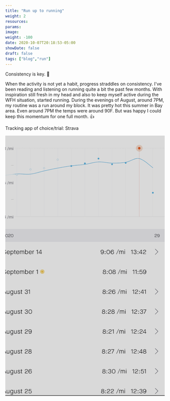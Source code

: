 ```yaml
---
title: "Run up to running"
weight: 2
resources:
params:
image: 
weight: -100
date: 2020-10-07T20:18:53-05:00
showDate: false
draft: false
tags: ["blog","run"]
---
```


Consistency is key. 💪 

When the activity is not yet a habit, progress straddles on consistency. I've been reading and listening on running quite a bit the past few months. With inspiration still fresh in my head and also to keep myself active during the WFH situation, started running. During the evenings of August, around 7PM, my routine was a run around my block. It was pretty hot this summer in Bay area. Even around 7PM the temps were around 90F. But was happy I could keep this momentum for one full month. 👍 

Tracking app of choice/trial: Strava 

![Sample image](strava1.png)
